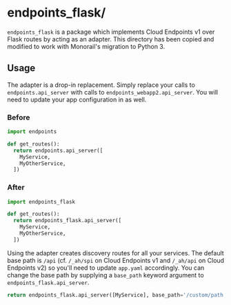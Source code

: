 # endpoints_flask/

`endpoints_flask` is a package which implements Cloud Endpoints v1 over
Flask routes by acting as an adapter. This directory has been copied and
modified to work with Monorail's migration to Python 3.

## Usage

The adapter is a drop-in replacement. Simply replace your calls to
`endpoints.api_server` with calls to `endpoints_webapp2.api_server`.
You will need to update your app configuration in as well.

### Before

```py
import endpoints

def get_routes():
  return endpoints.api_server([
    MyService,
    MyOtherService,
  ])
```

### After

```py
import endpoints_flask

def get_routes():
  return endpoints_flask.api_server([
    MyService,
    MyOtherService,
  ])
```

Using the adapter creates discovery routes for all your services. The default
base path is `/api` (cf. `/_ah/spi` on Cloud Endpoints v1 and `/_ah/api` on
Cloud Endpoints v2) so you'll need to update `app.yaml` accordingly. You can
change the base path by supplying a `base_path` keyword argument to
`endpoints_flask.api_server`.

```py
return endpoints_flask.api_server([MyService], base_path='/custom/path')
```
